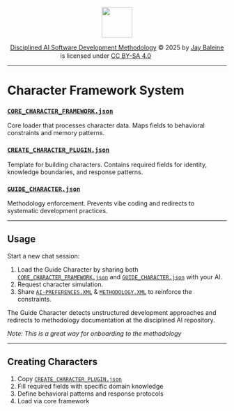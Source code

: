 <div align="center">

<img src="https://banes-lab.com/assets/images/banes_lab/700px_Main_Animated.gif" width="70" />

<a href="https://github.com/Varietyz/Disciplined-AI-Software-Development">Disciplined AI Software Development Methodology</a> © 2025 by <a href="https://www.linkedin.com/in/jay-baleine/">Jay Baleine</a> is licensed under <a href="https://creativecommons.org/licenses/by-sa/4.0/">CC BY-SA 4.0</a> <img src="https://mirrors.creativecommons.org/presskit/icons/cc.svg" alt="" width="16" height="16"><img src="https://mirrors.creativecommons.org/presskit/icons/by.svg" alt="" width="16" height="16"><img src="https://mirrors.creativecommons.org/presskit/icons/sa.svg" alt="" width="16" height="16">

</div>

---

# Character Framework System

### [`CORE_CHARACTER_FRAMEWORK.json`](persona/JSON/CORE_CHARACTER_FRAMEWORK.json)
Core loader that processes character data. Maps fields to behavioral constraints and memory patterns.

### [`CREATE_CHARACTER_PLUGIN.json`](persona/JSON/CREATE_CHARACTER_PLUGIN.json)
Template for building characters. Contains required fields for identity, knowledge boundaries, and response patterns.

### [`GUIDE_CHARACTER.json`](persona/JSON/character_plugins/GUIDE_CHARACTER.json)
Methodology enforcement. Prevents vibe coding and redirects to systematic development practices.

---

## Usage

Start a new chat session:
1. Load the Guide Character by sharing both [`CORE_CHARACTER_FRAMEWORK.json`](persona/JSON/CORE_CHARACTER_FRAMEWORK.json) and [`GUIDE_CHARACTER.json`](persona/JSON/character_plugins/GUIDE_CHARACTER.json) with your AI.
2. Request character simulation.
3. Share [`AI-PREFERENCES.XML`](prompt_formats/software_development/XML/AI-PREFERENCES.XML) & [`METHODOLOGY.XML`](prompt_formats/software_development/XML/METHODOLOGY.XML) to reinforce the constraints.

The Guide Character detects unstructured development approaches and redirects to methodology documentation at the disciplined AI repository.

*Note: This is a great way for onboarding to the methodology*

---

## Creating Characters

1. Copy [`CREATE_CHARACTER_PLUGIN.json`](persona/JSON/CREATE_CHARACTER_PLUGIN.json)
2. Fill required fields with specific domain knowledge
3. Define behavioral patterns and response protocols
4. Load via core framework